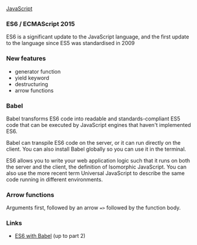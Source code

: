 [JavaScript](javascript/notes.md)

### ES6 / ECMAScript 2015

ES6 is a significant update to the JavaScript language, and the first update to the language since ES5 was standardised in 2009

### New features
- generator function
- yield keyword
- destructuring
- arrow functions

### Babel
Babel transforms ES6 code into readable and standards-compliant ES5 code that can be executed by JavaScript engines that haven't implemented ES6.

Babel can transpile ES6 code on the server, or it can run directly on the client. You can also install Babel globally so you can use it in the terminal.

ES6 allows you to write your web application logic such that it runs on both the server and the client, the definition of Isomorphic JavaScript. You can also use the more recent term Universal JavaScript to describe the same code running in different environments.

### Arrow functions
Arguments first, followed by an arrow `=>` followed by the function body.


### Links
- [ES6 with Babel](http://code.tutsplus.com/courses/start-coding-es6-with-babel/lessons/babel-on-the-client) (up to part 2)
